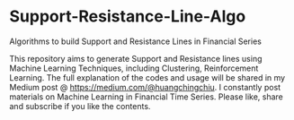 # Support-Resistance-Line-Algo
Algorithms to build Support and Resistance Lines in Financial Series 

This repository aims to generate Support and Resistance lines using Machine Learning Techniques, including Clustering, Reinforcement Learning.
The full explanation of the codes and usage will be shared in my Medium post @ https://medium.com/@huangchingchiu. 
I constantly post materials on Machine Learning in Financial Time Series. Please like, share and subscribe if you like the contents. 
